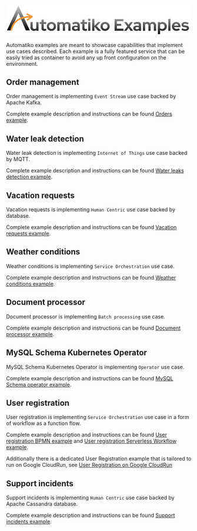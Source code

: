 <p align="center">
    <img src="img/automatiko-examples.png" width="700px" alt="Automatiko Examples"/>
</p>

Automatiko examples are meant to showcase capabilities that implement
use cases described. Each example is a fully featured service that can be
easily tried as container to avoid any up front configuration on the environment.

## Order management

Order management is implementing `Event Stream` use case backed by Apache Kafka.

Complete example description and instructions can be
found [Orders example](event-streams-orders).


## Water leak detection

Water leak detection is implementing `Internet of Things` use case backed by MQTT.

Complete example description and instructions can be
found [Water leaks detection example](event-streams-sensors).

## Vacation requests

Vacation requests is implementing `Human Centric` use case backed by database.

Complete example description and instructions can be
found [Vacation requests example](vacation-requests).

## Weather conditions

Weather conditions is implementing `Service Orchestration` use case.

Complete example description and instructions can be
found [Weather conditions example](weather-conditions).

## Document processor

Document processor is implementing `Batch processing` use case.

Complete example description and instructions can be
found [Document processor example](document-processor).

## MySQL Schema Kubernetes Operator

MySQL Schema Kubernetes Operator is implementing `Operator` use case.

Complete example description and instructions can be
found [MySQL Schema operator example](mysql-operator).

## User registration

User registration is implementing `Service Orchestration` use case in a form of
workflow as a function flow.

Complete example description and instructions can be
found [User registration BPMN example](user-registration) and
[User registration Serverless Workflow example](user-registration-sw).

Additionally there is a dedicated User Registration example that is tailored to run 
on Google CloudRun, see  [User Registration on Google CloudRun](user-registration-sw)


## Support incidents

Support incidents is implementing `Human Centric` use case backed by Apache Cassandra database.

Complete example description and instructions can be
found [Support incidents example](support-incidents).
